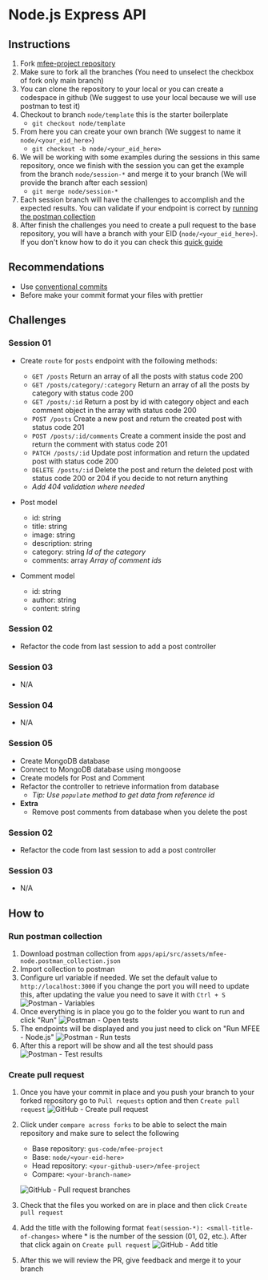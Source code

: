 # Node.js Express API

## Instructions

1. Fork [mfee-project repository](https://github.com/gus-code/mfee-project)
2. Make sure to fork all the branches (You need to unselect the checkbox of fork only main branch)
3. You can clone the repository to your local or you can create a codespace in github (We suggest to use your local because we will use postman to test it)
4. Checkout to branch `node/template` this is the starter boilerplate
   - `git checkout node/template`
5. From here you can create your own branch (We suggest to name it `node/<your_eid_here>`)
   - `git checkout -b node/<your_eid_here>`
6. We will be working with some examples during the sessions in this same repository, once we finish with the session you can get the example from the branch `node/session-*` and merge it to your branch (We will provide the branch after each session)
   - `git merge node/session-*`
7. Each session branch will have the challenges to accomplish and the expected results. You can validate if your endpoint is correct by [running the postman collection](#run-postman-collection)
8. After finish the challenges you need to create a pull request to the base repository, you will have a branch with your EID (`node/<your_eid_here>`). If you don't know how to do it you can check this [quick guide](#create-pull-request)

## Recommendations

- Use [conventional commits](https://www.conventionalcommits.org/en/v1.0.0/)
- Before make your commit format your files with prettier

## Challenges

### Session 01

- Create `route` for `posts` endpoint with the following methods:

  - `GET /posts` Return an array of all the posts with status code 200
  - `GET /posts/category/:category` Return an array of all the posts by category with status code 200
  - `GET /posts/:id` Return a post by id with category object and each comment object in the array with status code 200
  - `POST /posts` Create a new post and return the created post with status code 201
  - `POST /posts/:id/comments` Create a comment inside the post and return the comment with status code 201
  - `PATCH /posts/:id` Update post information and return the updated post with status code 200
  - `DELETE /posts/:id` Delete the post and return the deleted post with status code 200 or 204 if you decide to not return anything

  * _Add 404 validation where needed_

- Post model

  - id: string
  - title: string
  - image: string
  - description: string
  - category: string _Id of the category_
  - comments: array _Array of comment ids_

- Comment model
  - id: string
  - author: string
  - content: string

### Session 02

- Refactor the code from last session to add a post controller

### Session 03

- N/A

### Session 04

- N/A

### Session 05

- Create MongoDB database
- Connect to MongoDB database using mongoose
- Create models for Post and Comment
- Refactor the controller to retrieve information from database
  - _Tip: Use `populate` method to get data from reference id_
- **Extra**
  - Remove post comments from database when you delete the post

### Session 02

- Refactor the code from last session to add a post controller

### Session 03

- N/A

## How to

### Run postman collection

1. Download postman collection from `apps/api/src/assets/mfee-node.postman_collection.json`
2. Import collection to postman
3. Configure url variable if needed. We set the default value to `http://localhost:3000` if you change the port you will need to update this, after updating the value you need to save it with `Ctrl + S`
   ![Postman - Variables](assets/postman-variables.png)
4. Once everything is in place you go to the folder you want to run and click "Run"
   ![Postman - Open tests](assets/postman-open-tests.png)
5. The endpoints will be displayed and you just need to click on "Run MFEE - Node.js"
   ![Postman - Run tests](assets/postman-run-tests.png)
6. After this a report will be show and all the test should pass
   ![Postman - Test results](assets/postman-test-results.png)

### Create pull request

1. Once you have your commit in place and you push your branch to your forked repository go to `Pull requests` option and then `Create pull request`
   ![GitHub - Create pull request](assets/github-create-pull-request.png)
2. Click under `compare across forks` to be able to select the main repository and make sure to select the following

   - Base repository: `gus-code/mfee-project`
   - Base: `node/<your-eid-here>`
   - Head repository: `<your-github-user>/mfee-project`
   - Compare: `<your-branch-name>`

   ![GitHub - Pull request branches](assets/github-pull-request-branches.png)

3. Check that the files you worked on are in place and then click `Create pull request`
4. Add the title with the following format `feat(session-*): <small-title-of-changes>` where \* is the number of the session (01, 02, etc.). After that click again on `Create pull request`
   ![GitHub - Add title](assets/github-add-title.png)
5. After this we will review the PR, give feedback and merge it to your branch
